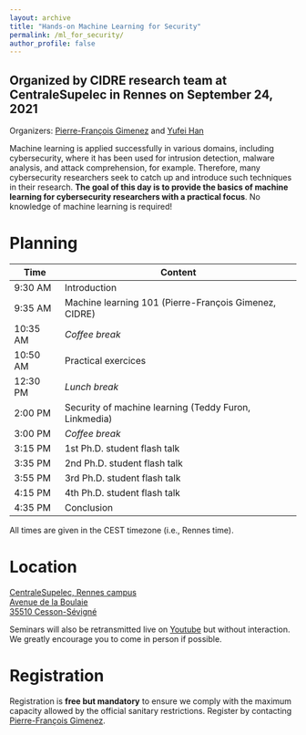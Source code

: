 ```yaml
---
layout: archive
title: "Hands-on Machine Learning for Security"
permalink: /ml_for_security/
author_profile: false
---
```


## Organized by CIDRE research team at CentraleSupelec in Rennes on September 24, 2021

Organizers: [Pierre-François Gimenez](mailto:pierre-francois.gimenez@centralesupelec.fr) and [Yufei Han](mailto:yufei.han@inria.fr)

Machine learning is applied successfully in various domains, including cybersecurity, where it has been used for intrusion detection, malware analysis, and attack comprehension, for example. Therefore, many cybersecurity researchers seek to catch up and introduce such techniques in their research. **The goal of this day is to provide the basics of machine learning for cybersecurity researchers with a practical focus**. No knowledge of machine learning is required!

# Planning

| Time     | Content                                                |
| ---      | ---                                                    |
| 9:30 AM  | Introduction                                           |
| 9:35 AM  | Machine learning 101 (Pierre-François Gimenez, CIDRE)  |
| 10:35 AM | _Coffee break_                                         |
| 10:50 AM | Practical exercices                                    |
| 12:30 PM | _Lunch break_                                          |
| 2:00 PM  | Security of machine learning (Teddy Furon, Linkmedia)  |
| 3:00 PM  | _Coffee break_                                         |
| 3:15 PM  | 1st Ph.D. student flash talk                           |
| 3:35 PM  | 2nd Ph.D. student flash talk                           |
| 3:55 PM  | 3rd Ph.D. student flash talk                           |
| 4:15 PM  | 4th Ph.D. student flash talk                           |
| 4:35 PM  | Conclusion                                             |

All times are given in the CEST timezone (i.e., Rennes time).

# Location

[CentraleSupelec, Rennes campus\
Avenue de la Boulaie\
35510 Cesson-Sévigné](https://goo.gl/maps/21jHwmtNd6rDHJjJ7)

Seminars will also be retransmitted live on [Youtube](https://www.youtube.com/channel/UCfO5ej3Pyqa6DdLxFNkUyGQ) but without interaction. We greatly encourage you to come in person if possible.


# Registration

Registration is **free but mandatory** to ensure we comply with the maximum capacity allowed by the official sanitary restrictions. Register by contacting [Pierre-François Gimenez](mailto:pierre-francois.gimenez@centralesupelec.fr).
